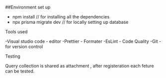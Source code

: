 
##Environment set up

- npm install  // for installing all the dependencies
- npx prisma migrate dev // for locally setting up database

Tools used 

-Visual studio code - editor
-Prettier - Formater
-EsLint - Code Quality
-Git - for version control

Testing

Query collection  is shared as attachment , after registeration each feture can be tested.

